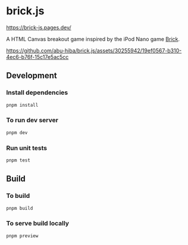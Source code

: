 # brick.js

https://brick-js.pages.dev/

A HTML Canvas breakout game inspired by the iPod Nano game [Brick](https://apple.fandom.com/wiki/Games_on_1st_and_2nd_Gen._iPod_Nano#Brick).

https://github.com/abu-hiba/brick.js/assets/30255942/19ef0567-b310-4ec6-b76f-15c17e5ac5cc

## Development
### Install dependencies
```sh
pnpm install
```
### To run dev server
```sh
pnpm dev
```

### Run unit tests
```sh
pnpm test
```

## Build
### To build
```sh
pnpm build
```
### To serve build locally
```sh
pnpm preview
```

